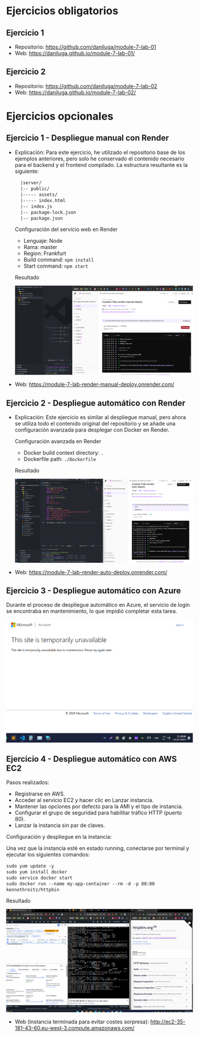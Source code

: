 # Ejercicios obligatorios

## Ejercicio 1

- Repositorio: https://github.com/daniluga/module-7-lab-01
- Web: https://daniluga.github.io/module-7-lab-01/

## Ejercicio 2

- Repositorio: https://github.com/daniluga/module-7-lab-02
- Web: https://daniluga.github.io/module-7-lab-02/

# Ejercicios opcionales

## Ejercicio 1 - Despliegue manual con Render

- Explicación:
  Para este ejercicio, he utilizado el repositorio base de los ejemplos anteriores, pero solo he conservado el contenido necesario para el backend y el frontend compilado. La estructura resultante es la siguiente:

  ```
    |server/
    |-- public/
    |----- assets/
    |----- index.html
    |-- index.js
    |-- package-lock.json
    |-- package.json
  ```

  Configuración del servicio web en Render

  - Lenguaje: Node
  - Rama: master
  - Region: Frankfurt
  - Build command: `npm install`
  - Start command: `npm start`

  Resultado

  ![Repositorio y consola](images/deploy-render.png)

- Web: https://module-7-lab-render-manual-deploy.onrender.com/

## Ejercicio 2 - Despliegue automático con Render

- Explicación:
  Este ejercicio es similar al despliegue manual, pero ahora se utiliza todo el contenido original del repositorio y se añade una configuración avanzada para desplegar con Docker en Render.

  Configuración avanzada en Render

  - Docker build context directory: `.`
  - Dockerfile path: `./Dockerfile`

  Resultado

  ![Repositorio y consola](images/auto-render.png)

- Web: https://module-7-lab-render-auto-deploy.onrender.com/

## Ejercicio 3 - Despliegue automático con Azure

Durante el proceso de despliegue automático en Azure, el servicio de login se encontraba en mantenimiento, lo que impidió completar esta tarea.

![Error azure](images/error-azure.png)

## Ejercicio 4 - Despliegue automático con AWS EC2

Pasos realizados:

- Registrarse en AWS.
- Acceder al servicio EC2 y hacer clic en Lanzar instancia.
- Mantener las opciones por defecto para la AMI y el tipo de instancia.
- Configurar el grupo de seguridad para habilitar tráfico HTTP (puerto 80).
- Lanzar la instancia sin par de claves.

Configuración y despliegue en la instancia:

Una vez que la instancia esté en estado running, conectarse por terminal y ejecutar los siguientes comandos:

```
sudo yum update -y
sudo yum install docker
sudo service docker start
sudo docker run --name my-app-container --rm -d -p 80:80 kennethreitz/httpbin
```

Resultado

![Repositorio, consola y web](images/deploy-aws.png)

- Web (instancia terminada para evitar costes sorpresa): http://ec2-35-181-43-60.eu-west-3.compute.amazonaws.com/
